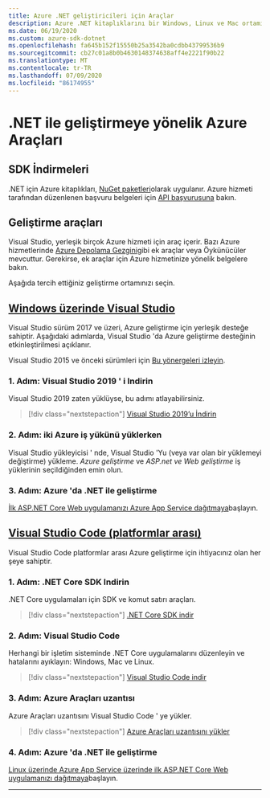 ```yaml
---
title: Azure .NET geliştiricileri için Araçlar
description: Azure .NET kitaplıklarını bir Windows, Linux ve Mac ortamından kullanmaya başlamak için Araçları alın.
ms.date: 06/19/2020
ms.custom: azure-sdk-dotnet
ms.openlocfilehash: fa645b152f15550b25a3542ba0cdbb43799536b9
ms.sourcegitcommit: cb27c01a8b0b4630148374638aff4e2221f90b22
ms.translationtype: MT
ms.contentlocale: tr-TR
ms.lasthandoff: 07/09/2020
ms.locfileid: "86174955"
---
```

# <a name="azure-tools-for-developing-with-net"></a>.NET ile geliştirmeye yönelik Azure Araçları

## <a name="sdk-downloads"></a>SDK İndirmeleri

.NET için Azure kitaplıkları, [NuGet paketleri](https://www.nuget.org/packages?q=windowsazureofficial)olarak uygulanır. Azure hizmeti tarafından düzenlenen başvuru belgeleri için [API başvurusuna](/dotnet/api/overview/azure/?view=azure-dotnet) bakın.

## <a name="development-tools"></a>Geliştirme araçları

Visual Studio, yerleşik birçok Azure hizmeti için araç içerir. Bazı Azure hizmetlerinde [Azure Depolama Gezgini](https://azure.microsoft.com/features/storage-explorer/)gibi ek araçlar veya Öykünücüler mevcuttur. Gerekirse, ek araçlar için Azure hizmetinize yönelik belgelere bakın.

Aşağıda tercih ettiğiniz geliştirme ortamınızı seçin.

## <a name="visual-studio-on-windows"></a>[Windows üzerinde Visual Studio](#tab/vs)

Visual Studio sürüm 2017 ve üzeri, Azure geliştirme için yerleşik desteğe sahiptir. Aşağıdaki adımlarda, Visual Studio 'da Azure geliştirme desteğinin etkinleştirilmesi açıklanır.

Visual Studio 2015 ve önceki sürümleri için <a href="vs2015-install.md">Bu yönergeleri izleyin</a>.

### <a name="step-1-download-visual-studio-2019"></a>1. Adım: Visual Studio 2019 ' i Indirin

Visual Studio 2019 zaten yüklüyse, bu adımı atlayabilirsiniz.

> [!div class="nextstepaction"]
> [Visual Studio 2019’u İndirin](https://www.visualstudio.com/downloads/)

### <a name="step-2-install-the-two-azure-workloads"></a>2. Adım: iki Azure iş yükünü yüklerken

Visual Studio yükleyicisi ' nde, Visual Studio 'Yu (veya var olan bir yüklemeyi değiştirme) yükleme. *Azure geliştirme* ve *ASP.net ve Web geliştirme* iş yüklerinin seçildiğinden emin olun.

### <a name="step-3-develop-with-net-on-azure"></a>3. Adım: Azure 'da .NET ile geliştirme

[İlk ASP.NET Core Web uygulamanızı Azure App Service dağıtmaya](/azure/app-service-web/app-service-web-get-started-dotnet)başlayın.

## <a name="visual-studio-code-cross-platform"></a>[Visual Studio Code (platformlar arası)](#tab/vscode)

Visual Studio Code platformlar arası Azure geliştirme için ihtiyacınız olan her şeye sahiptir.

### <a name="step-1-download-the-net-core-sdk"></a>1. Adım: .NET Core SDK Indirin

.NET Core uygulamaları için SDK ve komut satırı araçları.

> [!div class="nextstepaction"]
> [.NET Core SDK indir](https://dotnet.microsoft.com/download)

### <a name="step-2-visual-studio-code"></a>2. Adım: Visual Studio Code

Herhangi bir işletim sisteminde .NET Core uygulamalarını düzenleyin ve hatalarını ayıklayın: Windows, Mac ve Linux.

> [!div class="nextstepaction"]
> [Visual Studio Code indir](https://code.visualstudio.com)

### <a name="step-3-azure-tools-extension"></a>3. Adım: Azure Araçları uzantısı

Azure Araçları uzantısını Visual Studio Code ' ye yükler.

> [!div class="nextstepaction"]
> [Azure Araçları uzantısını yükler](https://marketplace.visualstudio.com/items?itemName=ms-vscode.vscode-node-azure-pack)

### <a name="step-4-develop-with-net-on-azure"></a>4. Adım: Azure 'da .NET ile geliştirme

[Linux üzerinde Azure App Service üzerinde ilk ASP.NET Core Web uygulamanızı dağıtmaya](/azure/app-service/containers/quickstart-dotnetcore)başlayın.

---
